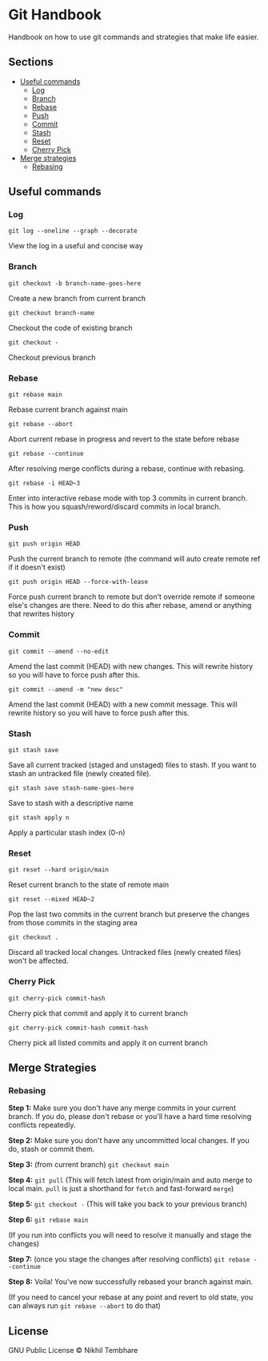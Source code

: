 # Git Handbook

Handbook on how to use git commands and strategies that make life easier.

## Sections

- [Useful commands](#useful-commands)
    - [Log](#log)
    - [Branch](#branch)
    - [Rebase](#rebase)
    - [Push](#push)
    - [Commit](#commit)
    - [Stash](#stash)
    - [Reset](#reset)
    - [Cherry Pick](#cherry-pick)
- [Merge strategies](#merge-strategies)
    - [Rebasing](#rebasing)

## Useful commands

### Log
`git log --oneline --graph --decorate`

View the log in a useful and concise way

### Branch
`git checkout -b branch-name-goes-here`

Create a new branch from current branch

`git checkout branch-name`

Checkout the code of existing branch

`git checkout -`

Checkout previous branch 

### Rebase
`git rebase main`

Rebase current branch against main

`git rebase --abort`

Abort current rebase in progress and revert to the state before rebase

`git rebase --continue`

After resolving merge conflicts during a rebase, continue with rebasing.

`git rebase -i HEAD~3`

Enter into interactive rebase mode with top 3 commits in current branch. This is how you squash/reword/discard commits in local branch.

### Push

`git push origin HEAD`

Push the current branch to remote (the command will auto create remote ref if it doesn't exist)

`git push origin HEAD --force-with-lease`

Force push current branch to remote but don't override remote if someone else's changes are there. Need to do this after rebase, amend or anything that rewrites history

### Commit
`git commit --amend --no-edit`

Amend the last commit (HEAD) with new changes. This will rewrite history so you will have to force push after this.

`git commit --amend -m "new desc"`

Amend the last commit (HEAD) with a new commit message. This will rewrite history so you will have to force push after this.

### Stash

`git stash save`

Save all current tracked (staged and unstaged) files to stash. If you want to stash an untracked file (newly created file).

`git stash save stash-name-goes-here`

Save to stash with a descriptive name

`git stash apply n`

Apply a particular stash index (0-n)

### Reset

`git reset --hard origin/main`

Reset current branch to the state of remote main

`git reset --mixed HEAD~2`

Pop the last two commits in the current branch but preserve the changes from those commits in the staging area

`git checkout .`

Discard all tracked local changes. Untracked files (newly created files) won't be affected.

### Cherry Pick

`git cherry-pick commit-hash`

Cherry pick that commit and apply it to current branch

`git cherry-pick commit-hash commit-hash`

Cherry pick all listed commits and apply it on current branch

## Merge Strategies

### Rebasing

**Step 1:** Make sure you don't have any merge commits in your current branch. If you do, please don't rebase or you'll have a hard time resolving conflicts repeatedly.

**Step 2:** Make sure you don't have any uncommitted local changes. If you do, stash or commit them.

**Step 3:** (from current branch) `git checkout main`

**Step 4:** `git pull`  (This will fetch latest from origin/main and auto merge to local main. `pull` is just a shorthand for `fetch` and fast-forward `merge`)

**Step 5:** `git checkout -` (This will take you back to your previous branch)

**Step 6:** `git rebase main`

(If you run into conflicts you will need to resolve it manually and stage the changes)

**Step 7:** (once you stage the changes after resolving conflicts) `git rebase --continue`

**Step 8:** Voila! You've now successfully rebased your branch against main.

(If you need to cancel your rebase at any point and revert to old state, you can always run `git rebase --abort` to do that)

## License

GNU Public License © Nikhil Tembhare
